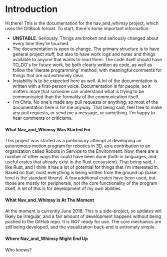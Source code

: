 # Introduction

Hi there! This is the documentation for the nav_and_whimsy project, which uses
the GitBook format. To start, there's some important information:
- __UNSTABLE__. Seriously. Things are broken and seriously changed about
  every time they're touched.
- The documentation is open to change. The primary structure is to have
  general project stuff, but also to have work logs and notes and things
  available to anyone that wants to read them. The code itself should have
  TO_DO's for future work, be both clearly written as code, as well as
  follow the 'literate programming' method, with meaningful comments for
  things that are not extremely clear.
- Instability is to be expected here as well. A lot of the documentation
  is written with a first-person voice. Documentation is for people, so it
  matters more that someone can understand what is trying to be
  communicated than the formality of the communication itself.
- I'm Chris. No one's made any pull requests or anything, so most of the
  documentation here is for me anyway. That being said, feel free to make
  any pull requests, or send me a message, or something. I'm happy to hear
  comments or criticisms.

#### What Nav_and_Whimsy Was Started For
This project was started as a preliminary attempt at developing an autonomous
motion program for robotics in 3D, as a contribution to an organization called
Robots in Service to the Environment. Now, there are a number of other ways this
could have been done (both in languages, and useful crates that already exist
in the Rust ecosystem). That being said, I like Rust, and I think it has a lot
of potential for things that I'm interested in. Based on that, most everything
is being written from the ground up (base level is the standard library). A few
additional crates have been used, but those are mostly for peripherals, not the
core functionality of the program itself. A lot of this is for development of
my own abilities.

#### What Nav_and_Whimsy Is At The Moment
At the moment is currently June 2018. This is a side-project, so updates will
likely be irregular, and a fair amount of development happens without being
pushed to the GitHub repo. It is _NOT_ ready for use. The core mechanics are
still being developed, and the visualization back-end is extremely simple.

#### Where Nav_and_Whimsy Might End Up
Who knows?
